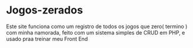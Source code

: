 # Jogos-zerados
Este site funciona como um registro de todos os jogos que zero( termino ) com minha namorada, feito com um sistema simples de CRUD em PHP, e usado praa treinar meu Front End 
